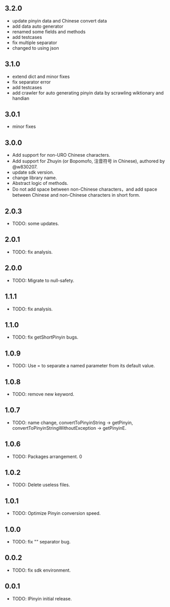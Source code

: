 ## 3.2.0
* update pinyin data and Chinese convert data
* add data auto generator
* renamed some fields and methods
* add testcases
* fix multiple separator
* changed to using json

## 3.1.0
* extend dict and minor fixes
* fix separator error
* add testcases
* add crawler for auto generating pinyin data by scrawling wiktionary and handian

## 3.0.1
* minor fixes

## 3.0.0
* Add support for non-URO Chinese characters.
* Add support for Zhuyin (or Bopomofo, 注音符号 in Chinese), authored by @w830207.
* update sdk version.
* change library name.
* Abstract logic of methods.
* Do not add space between non-Chinese characters，and add space between Chinese and non-Chinese characters in short form.

## 2.0.3
* TODO: some updates.

## 2.0.1
* TODO: fix analysis.

## 2.0.0
* TODO: Migrate to null-safety.

## 1.1.1
* TODO: fix analysis.

## 1.1.0
* TODO: fix getShortPinyin bugs.

## 1.0.9
* TODO: Use = to separate a named parameter from its default value.

## 1.0.8
* TODO: remove new keyword.

## 1.0.7

* TODO: name change, convertToPinyinString -> getPinyin, convertToPinyinStringWithoutException -> getPinyinE. 

## 1.0.6

* TODO: Packages arrangement. 0

## 1.0.2

* TODO: Delete useless files.

## 1.0.1

* TODO: Optimize Pinyin conversion speed.

## 1.0.0

* TODO: fix "" separator bug.

## 0.0.2

* TODO: fix sdk environment.

## 0.0.1

* TODO: lPinyin initial release.
